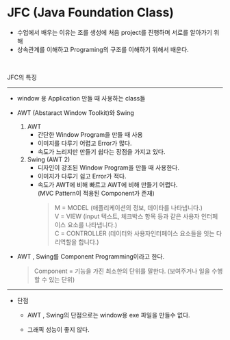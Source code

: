 JFC (Java Foundation Class)
===

* 수업에서 배우는 이유는 조를 생성에 처음 project를 진행하며 서로를 알아가기 위해
* 상속관계를 이해하고 Programing의 구조를 이해하기 위해서 배운다.

<br>

JFC의 특징 

---

* window 용 Application 만들 때 사용하는 class들 

* AWT (Abstaract Window Toolkit)와 Swing
    
    1. AWT    
        * 간단한 Window Program을 만들 때 사용
        * 이미지를 다루기 어렵고 Error가 많다.
        * 속도가 느리지만 만들기 쉽다는 장점을 가지고 있다.
    2. Swing (AWT 2)
        * 디자인이 강조된 Window Program을 만들 때 사용한다.
        * 이미지가 다루기 쉽고 Error가 적다.
        * 속도가 AWT에 비해 빠르고 AWT에 비해 만들기 어렵다.<br>
        (MVC Pattern이 적용된 Component가 존재)
            >M = MODEL (애플리케이션의 정보, 데이타를 나타냅니다.)<br>
            V = VIEW (input 텍스트, 체크박스 항목 등과 같은 사용자 인터페이스 요소를 나타냅니다.)<br>
            C = CONTROLLER (데이터와 사용자인터페이스 요소들을 잇는 다리역할을 합니다.)

* AWT , Swing를 Component Programming이라고 한다.
    > Component = 기능을 가진 최소한의 단위를 말한다. (보여주거나 일을 수행할 수 있는 단위)

---

* 단점

    * AWT , Swing의 단점으로는 window용 exe 파일을 만들수 없다.

    * 그래픽 성능이 좋지 않다.

